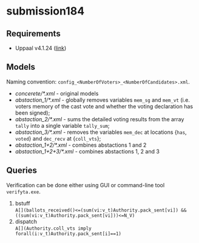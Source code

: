 # submission184

## Requirements

* Uppaal v4.1.24 ([link](https://uppaal.org/downloads/))

## Models

Naming convention: `config_<NumberOfVoters>_<NumberOfCandidates>.xml`.

* _concerete/\*.xml_ - original models
* _abstaction_1/\*.xml_ - globally removes variables `mem_sg` and `mem_vt` (i.e. voters memory of the cast vote and whether the voting declaration has been signed);
* _abstaction_2/\*.xml_ - sums the detailed voting results from the array `tally` into a single variable `tally_sum`;
* _abstaction_3/\*.xml_ - removes the variables `mem_dec` at locations {`has`, `voted`} and `dec_recv` at {`coll_vts`};
* _abstaction_1+2/\*.xml_ - combines abstactions 1 and 2
* _abstaction_1+2+3/\*.xml_ -  combines abstactions 1, 2 and 3

## Queries

Verification can be done either using GUI or command-line tool `verifyta.exe`.

1. bstuff  
```A[](ballots_received()<=(sum(vi:v_t)Authority.pack_sent[vi]) && ((sum(vi:v_t)Authority.pack_sent[vi]))<=N_V)```
2. dispatch  
```A[](Authority.coll_vts imply forall(i:v_t)Authority.pack_sent[i]==1)```

